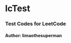 # lcTest
### Test Codes for LeetCode
#### Author: limaothesuperman
<div data-iframe-width="150" data-iframe-height="270" data-share-badge-id="9167eaf6-bf3b-45f4-a680-fd6ae91ebe12" data-share-badge-host="https://www.credly.com"></div><script type="text/javascript" async src="//cdn.credly.com/assets/utilities/embed.js"></script>
